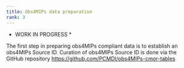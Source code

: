```yaml
---
title: Obs4MIPs data preparation
rank: 3
---
```

* WORK IN PROGRESS * 

The first step in preparing obs4MIPs compliant data is to establish an obs4MIPs Source ID.  Curation of obs4MIPs Source ID is done via the GitHub repository https://github.com/PCMDI/obs4MIPs-cmor-tables   

